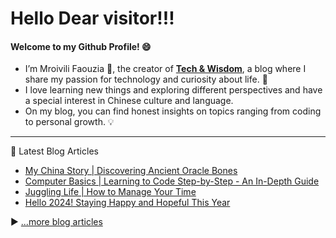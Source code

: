 # Hello Dear visitor!!!
#### Welcome to my Github Profile! 😄
- I’m Mroivili Faouzia 👋, the creator of [**Tech & Wisdom**](mfaouzia.top), a blog where I share my passion for technology and curiosity about life. 🚀
- I love learning new things and exploring different perspectives and have a special interest in Chinese culture and language.
- On my blog, you can find honest insights on topics ranging from coding to personal growth. 💡

---

📘 Latest Blog Articles

<!-- BLOG-POST-LIST:START -->
- [My China Story | Discovering Ancient Oracle Bones](https://mfaouzia.top/Oracle-bones/)
- [Computer Basics | Learning to Code Step-by-Step - An In-Depth Guide](https://mfaouzia.top/Computer-Basics/)
- [Juggling Life | How to Manage Your Time](https://mfaouzia.top/time-management/)
- [Hello 2024! Staying Happy and Hopeful This Year](https://mfaouzia.top/Happy-new-year/)
<!-- BLOG-POST-LIST:END -->

▶ [...more blog articles](https://mfaouzia.top/)



